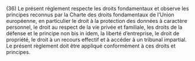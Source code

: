 (36) Le présent règlement respecte les droits fondamentaux et observe les principes reconnus par la Charte des droits fondamentaux de l’Union européenne, en particulier le droit à la protection des données à caractère personnel, le droit au respect de la vie privée et familiale, les droits de la défense et le principe non bis in idem, la liberté d’entreprise, le droit de propriété, le droit à un recours effectif et à accéder à un tribunal impartial. Le présent règlement doit être appliqué conformément à ces droits et principes.